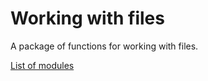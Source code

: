 # Working with files
A package of functions for working with files.

[List of modules](https://github.com/CyTon-Code/WorkingWithFiles/blob/main/ListOfModules)

